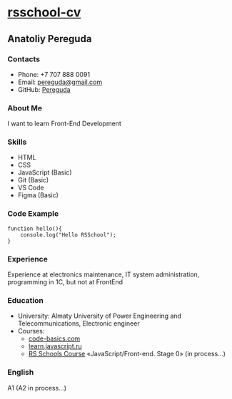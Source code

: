 # [rsschool-cv](https://github.com/Pereguda/rsschool-cv)

## Anatoliy Pereguda

### Contacts
- Phone: +7 707 888 0091
- Email: pereguda@gmail.com
- GitHub: [Pereguda](https://github.com/Pereguda)

### About Me
I want to learn Front-End Development

### Skills
- HTML
- CSS
- JavaScript (Basic)
- Git (Basic)
- VS Code 
- Figma (Basic)

### Code Example
    function hello(){
        console.log("Hello RSSchool");
    }

### Experience
Experience at electronics maintenance, IT system administration, programming in 1C, but not at FrontEnd

### Education
- University: Almaty University of Power Engineering and Telecommunications, Electronic engineer
- Courses:
    - [code-basics.com](https://ru.code-basics.com/)
    - [learn.javascript.ru](https://learn.javascript.ru/)
    - [RS Schools Course](https://app.rs.school/) «JavaScript/Front-end. Stage 0» (in process…)

### English
A1 (A2 in process…)